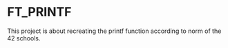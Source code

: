 # FT_PRINTF

This project is about recreating the printf function according to norm of the 42 schools.
